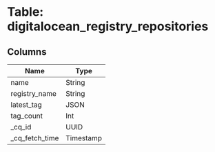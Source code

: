 
# Table: digitalocean_registry_repositories

## Columns
| Name        | Type           |
| ------------- | ------------- |
|name|String|
|registry_name|String|
|latest_tag|JSON|
|tag_count|Int|
|_cq_id|UUID|
|_cq_fetch_time|Timestamp|
